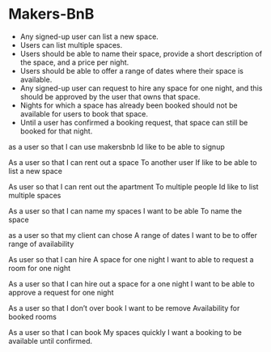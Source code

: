 # Makers-BnB
* Any signed-up user can list a new space.
* Users can list multiple spaces.
* Users should be able to name their space, provide a short description of the space, and a price per night.
* Users should be able to offer a range of dates where their space is available.
* Any signed-up user can request to hire any space for one night, and this should be approved by the user that owns that space.
* Nights for which a space has already been booked should not be available for users to book that space.
* Until a user has confirmed a booking request, that space can still be booked for that night.

as a user so that I can use makersbnb
Id like to be able to signup

As a user so that I can rent out a space
To another user
If like to be able to list a new space


As user so that I can rent out the apartment
To multiple people
Id like to list multiple spaces

As a user so that I can name my spaces
I want to be able
To name the space

as a user so that my client can chose
A range of dates
I want to be to offer range of availability

As user  so that I can hire
A space for one night
I want to able to request a room for one night

As a user so that I can hire out a space for a one night
I want to be able to approve a request for one night

As a user so that I don’t over book
I want to be remove
Availability for booked rooms

As a user so that I can book
My spaces quickly
I want a booking to be available until confirmed.
